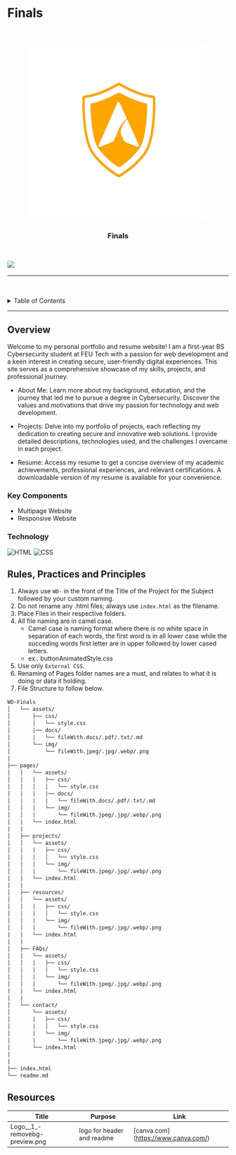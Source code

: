 # Finals

<a name="readme-top"/>

<br/>

<br />
<div align="center">
  <a href="https://github.com/Armamentum/">
  <!-- Logo or Image -->
    <img src="./assets/img/Logo__1_-removebg-preview.png" alt="logo" width="400" height="400">
  </a>

  <h3 align="center">Finals</h3>
</div>

<br />

![](https://visit-counter.vercel.app/counter.png?page=armamentum.github.io/WD-Finals/)

---

<br />
<br />

<details>
  <summary>Table of Contents</summary>
  <ol>
    <li>
      <a href="#overview">Overview</a>
      <ol>
        <li>
          <a href="#key-components">Key Components</a>
        </li>
        <li>
          <a href="#technology">Technology</a>
        </li>
      </ol>
    </li>
    <li>
      <a href="#rule,-practices-and-principles">Rules, Practices and Principles</a>
    </li>
    <li>
      <a href="#resources">Resources</a>
    </li>
  </ol>
</details>

---

## Overview

Welcome to my personal portfolio and resume website! I am a first-year BS Cybersecurity student at FEU Tech with a passion for web development and a keen interest in creating secure, user-friendly digital experiences. This site serves as a comprehensive showcase of my skills, projects, and professional journey.

- About Me: Learn more about my background, education, and the journey that led me to pursue a degree in Cybersecurity. Discover the values and motivations that drive my passion for technology and web development.

- Projects: Delve into my portfolio of projects, each reflecting my dedication to creating secure and innovative web solutions. I provide detailed descriptions, technologies used, and the challenges I overcame in each project.

- Resume: Access my resume to get a concise overview of my academic achievements, professional experiences, and relevant certifications. A downloadable version of my resume is available for your convenience.

### Key Components

- Multipage Website
- Responsive Website



### Technology
![HTML](https://img.shields.io/badge/HTML-E34F26?style=for-the-badge&logo=html5&logoColor=white)
![CSS](https://img.shields.io/badge/CSS-1572B6?style=for-the-badge&logo=css3&logoColor=white)

## Rules, Practices and Principles
1. Always use `WD-` in the front of the Title of the Project for the Subject followed by your custom naming.
2. Do not rename any .html files; always use `index.html` as the filename.
3. Place Files in their respective folders.
4. All file naming are in camel case.
   - Camel case is naming format where there is no white space in separation of each words, the first word is in all lower case while the succeding words first letter are in upper followed by lower cased letters.
   - ex.: buttonAnimatedStyle.css
5. Use only `External CSS`.
6. Renaming of Pages folder names are a must, and relates to what it is doing or data it holding.
7. File Structure to follow below.

```
WD-Finals
│   └── assets/
│       ├── css/
│       │   └── style.css
│       |── docs/
│       |   └── fileWith.docs/.pdf/.txt/.md
│       └── img/
│           └── fileWith.jpeg/.jpg/.webp/.png
|
├── pages/
│   │   └── assets/
│   │   |   ├── css/
│   │   |   │   └── style.css
│   │   |   |── docs/
│   │   |   |   └── fileWith.docs/.pdf/.txt/.md
│   │   |   └── img/
│   │   |       └── fileWith.jpeg/.jpg/.webp/.png
|   |   └── index.html
|   |
│   ├── projects/
│   │   └── assets/
│   │   |   ├── css/
│   │   |   │   └── style.css
│   │   |   └── img/
│   │   |       └── fileWith.jpeg/.jpg/.webp/.png
|   |   └── index.html
|   |
│   ├── resources/
│   │   └── assets/
│   │   |   ├── css/
│   │   |   │   └── style.css
│   │   |   └── img/
│   │   |       └── fileWith.jpeg/.jpg/.webp/.png
|   |   └── index.html
|   |
│   ├── FAQs/
│   │   └── assets/
│   │   |   ├── css/
│   │   |   │   └── style.css
│   │   |   └── img/
│   │   |       └── fileWith.jpeg/.jpg/.webp/.png
|   |   └── index.html
|   |
│   └── contact/
│       └── assets/
│       |   ├── css/
│       |   │   └── style.css
│       |   └── img/
│       |       └── fileWith.jpeg/.jpg/.webp/.png
│       └── index.html
|
|
├── index.html
└── readme.md
```

## Resources

| Title | Purpose | Link |
|-|-|-|
| Logo__1_-removebg-preview.png | logo for header and readme | [canva.com] (https://www.canva.com/) |